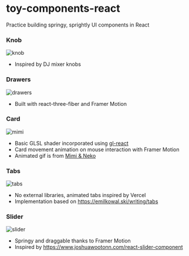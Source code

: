 # toy-components-react

Practice building springy, sprightly UI components in React 

### Knob
![knob](https://github.com/merryvj/toy-components-react/assets/41601131/6163afb5-30c1-4197-9d0b-cb5d390940b5)
- Inspired by DJ mixer knobs

### Drawers
![drawers](https://github.com/merryvj/toy-components-react/assets/41601131/b9f2c30a-920d-418d-8f4c-bd09a8dd7cd7)
- Built with react-three-fiber and Framer Motion

### Card
![mimi](https://github.com/merryvj/toy-components-react/assets/41601131/bb5af3f8-7c91-43a5-b305-267f9fd69a7d)
- Basic GLSL shader incorporated using [gl-react](https://github.com/gre/gl-react)
- Card movement animation on mouse interaction with Framer Motion
- Animated gif is from [Mimi & Neko](https://www.instagram.com/hipmimi_m/?hl=en)


### Tabs
![tabs](https://github.com/merryvj/toy-components-react/assets/41601131/d14b0444-10f2-4cb7-b0a0-470f5a927412)
-  No external libraries, animated tabs inspired by Vercel
-  Implementation based on https://emilkowal.ski/writing/tabs

### Slider
![slider](https://github.com/merryvj/toy-components-react/assets/41601131/e4292845-0c09-4229-929b-202b93a0e18f)
- Springy and draggable thanks to Framer Motion
- Inspired by https://www.joshuawootonn.com/react-slider-component
